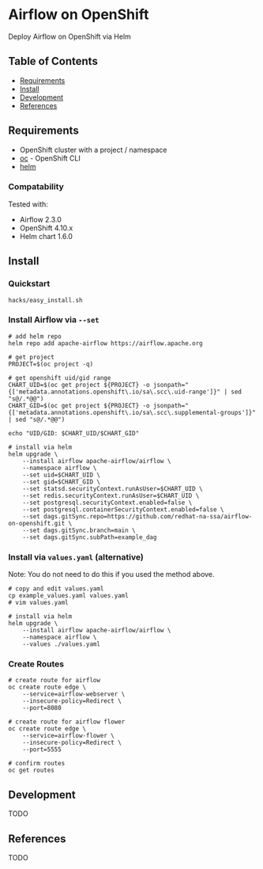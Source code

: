 # Airflow on OpenShift

Deploy Airflow on OpenShift via Helm

## Table of Contents

* [Requirements](#requirements)
* [Install](#install)
* [Development](#development)
* [References](#references)

## Requirements

* OpenShift cluster with a project / namespace
* [oc](https://mirror.openshift.com/pub/openshift-v4/clients/ocp/stable) - OpenShift CLI
* [helm](https://helm.sh/docs/intro/install)

### Compatability

Tested with:
* Airflow 2.3.0
* OpenShift 4.10.x
* Helm chart 1.6.0

## Install

### Quickstart

```
hacks/easy_install.sh
```

### Install Airflow via `--set`

```
# add helm repo
helm repo add apache-airflow https://airflow.apache.org

# get project
PROJECT=$(oc project -q)

# get openshift uid/gid range
CHART_UID=$(oc get project ${PROJECT} -o jsonpath="{['metadata.annotations.openshift\.io/sa\.scc\.uid-range']}" | sed "s@/.*@@")
CHART_GID=$(oc get project ${PROJECT} -o jsonpath="{['metadata.annotations.openshift\.io/sa\.scc\.supplemental-groups']}" | sed "s@/.*@@")

echo "UID/GID: $CHART_UID/$CHART_GID"

# install via helm
helm upgrade \
    --install airflow apache-airflow/airflow \
    --namespace airflow \
    --set uid=$CHART_UID \
    --set gid=$CHART_GID \
    --set statsd.securityContext.runAsUser=$CHART_UID \
    --set redis.securityContext.runAsUser=$CHART_UID \
    --set postgresql.securityContext.enabled=false \
    --set postgresql.containerSecurityContext.enabled=false \
    --set dags.gitSync.repo=https://github.com/redhat-na-ssa/airflow-on-openshift.git \
    --set dags.gitSync.branch=main \
    --set dags.gitSync.subPath=example_dag
```

### Install via `values.yaml` (alternative)

Note: You do not need to do this if you used the method above.

```
# copy and edit values.yaml
cp example_values.yaml values.yaml
# vim values.yaml

# install via helm
helm upgrade \
    --install airflow apache-airflow/airflow \
    --namespace airflow \
    --values ./values.yaml
```

### Create Routes

```
# create route for airflow
oc create route edge \
    --service=airflow-webserver \
    --insecure-policy=Redirect \
    --port=8080

# create route for airflow flower
oc create route edge \
    --service=airflow-flower \
    --insecure-policy=Redirect \
    --port=5555

# confirm routes
oc get routes
```

## Development

TODO

## References

TODO
